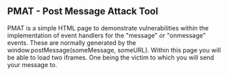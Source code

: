 ## PMAT - Post Message Attack Tool

PMAT is a simple HTML page to demonstrate vulnerabilities within the implementation of event handlers for the
"message" or "onmessage" events. These are normally generated by the window.postMessage(someMessage, someURL).
Within this page you will be able to load two iframes. One being the victim to which you will send your message
to. 